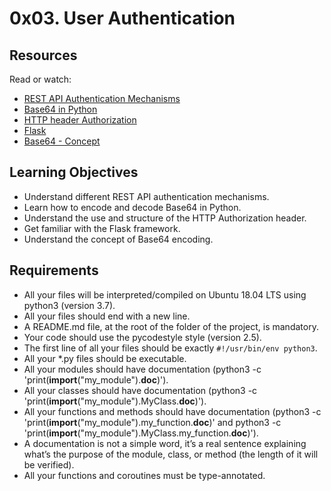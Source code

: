 # 0x03. User Authentication

## Resources
Read or watch:

- [REST API Authentication Mechanisms](https://www.redhat.com/en/topics/api/what-is-a-rest-api)
- [Base64 in Python](https://docs.python.org/3/library/base64.html)
- [HTTP header Authorization](https://developer.mozilla.org/en-US/docs/Web/HTTP/Headers/Authorization)
- [Flask](https://flask.palletsprojects.com/en/2.0.x/)
- [Base64 - Concept](https://en.wikipedia.org/wiki/Base64)

## Learning Objectives
- Understand different REST API authentication mechanisms.
- Learn how to encode and decode Base64 in Python.
- Understand the use and structure of the HTTP Authorization header.
- Get familiar with the Flask framework.
- Understand the concept of Base64 encoding.

## Requirements
- All your files will be interpreted/compiled on Ubuntu 18.04 LTS using python3 (version 3.7).
- All your files should end with a new line.
- A README.md file, at the root of the folder of the project, is mandatory.
- Your code should use the pycodestyle style (version 2.5).
- The first line of all your files should be exactly `#!/usr/bin/env python3`.
- All your *.py files should be executable.
- All your modules should have documentation (python3 -c 'print(__import__("my_module").__doc__)').
- All your classes should have documentation (python3 -c 'print(__import__("my_module").MyClass.__doc__)').
- All your functions and methods should have documentation (python3 -c 'print(__import__("my_module").my_function.__doc__)' and python3 -c 'print(__import__("my_module").MyClass.my_function.__doc__)').
- A documentation is not a simple word, it’s a real sentence explaining what’s the purpose of the module, class, or method (the length of it will be verified).
- All your functions and coroutines must be type-annotated.

